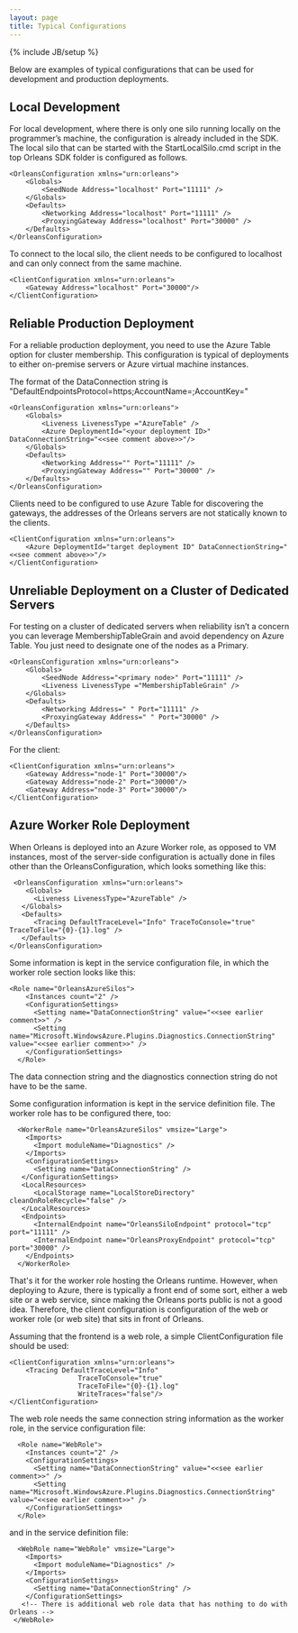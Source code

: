 ```yaml
---
layout: page
title: Typical Configurations
---
```

{% include JB/setup %}

Below are examples of typical configurations that can be used for development and production deployments.

## Local Development 
For local development, where there is only one silo running locally on the programmer’s machine, the configuration is already included in the SDK. The local silo that can be started with the StartLocalSilo.cmd script in the top Orleans SDK folder is configured as follows.

    <OrleansConfiguration xmlns="urn:orleans">
        <Globals>
            <SeedNode Address="localhost" Port="11111" />
        </Globals>
        <Defaults>
            <Networking Address="localhost" Port="11111" />
            <ProxyingGateway Address="localhost" Port="30000" />
        </Defaults>
    </OrleansConfiguration>


To connect to the local silo, the client needs to be configured to localhost and can only connect from the same machine.

    <ClientConfiguration xmlns="urn:orleans">
        <Gateway Address="localhost" Port="30000"/>
    </ClientConfiguration>


## Reliable Production Deployment 
For a reliable production deployment, you need to use the Azure Table option for cluster membership. This configuration is typical of deployments to either on-premise servers or Azure virtual machine instances.

 The format of the DataConnection string is "DefaultEndpointsProtocol=https;AccountName=<Azure storage account>;AccountKey=<Azure table storage account key>"


    <OrleansConfiguration xmlns="urn:orleans">
        <Globals>
            <Liveness LivenessType ="AzureTable" />
            <Azure DeploymentId="<your deployment ID>" DataConnectionString="<<see comment above>>"/>
        </Globals>
        <Defaults>
            <Networking Address="" Port="11111" />
            <ProxyingGateway Address="" Port="30000" />
        </Defaults>
    </OrleansConfiguration>


Clients need to be configured to use Azure Table for discovering the gateways, the addresses of the Orleans servers are not statically known to the clients.

    <ClientConfiguration xmlns="urn:orleans">
        <Azure DeploymentId="target deployment ID" DataConnectionString="<<see comment above>>"/>
    </ClientConfiguration>


## Unreliable Deployment on a Cluster of Dedicated Servers 
For testing on a cluster of dedicated servers when reliability isn’t a concern you can leverage MembershipTableGrain and avoid dependency on Azure Table. You just need to designate one of the nodes as a Primary.


    <OrleansConfiguration xmlns="urn:orleans">
        <Globals>
            <SeedNode Address="<primary node>" Port="11111" />
            <Liveness LivenessType ="MembershipTableGrain" />
        </Globals>
        <Defaults>
            <Networking Address=" " Port="11111" />
            <ProxyingGateway Address=" " Port="30000" />
        </Defaults>
    </OrleansConfiguration>


 For the client:


    <ClientConfiguration xmlns="urn:orleans">
        <Gateway Address="node-1" Port="30000"/>
        <Gateway Address="node-2" Port="30000"/>
        <Gateway Address="node-3" Port="30000"/>
    </ClientConfiguration>


## Azure Worker Role Deployment
When Orleans is deployed into an Azure Worker role, as opposed to VM instances, most of the server-side configuration is actually done in files other than the OrleansConfiguration, which looks something like this:


     <OrleansConfiguration xmlns="urn:orleans">
        <Globals>
          <Liveness LivenessType="AzureTable" />
       </Globals>
       <Defaults>
          <Tracing DefaultTraceLevel="Info" TraceToConsole="true" TraceToFile="{0}-{1}.log" />
       </Defaults>
    </OrleansConfiguration>


 Some information is kept in the service configuration file, in which the worker role section looks like this:

    <Role name="OrleansAzureSilos">
        <Instances count="2" />
        <ConfigurationSettings>
          <Setting name="DataConnectionString" value="<<see earlier comment>>" />
          <Setting name="Microsoft.WindowsAzure.Plugins.Diagnostics.ConnectionString" value="<<see earlier comment>>" />
        </ConfigurationSettings>
      </Role>


The data connection string and the diagnostics connection string do not have to be the same.

Some configuration information is kept in the service definition file. The worker role has to be configured there, too:

      <WorkerRole name="OrleansAzureSilos" vmsize="Large">
        <Imports>
          <Import moduleName="Diagnostics" />
        </Imports>
        <ConfigurationSettings>
          <Setting name="DataConnectionString" />
       </ConfigurationSettings>
       <LocalResources>
          <LocalStorage name="LocalStoreDirectory" cleanOnRoleRecycle="false" />
       </LocalResources>
       <Endpoints>
          <InternalEndpoint name="OrleansSiloEndpoint" protocol="tcp" port="11111" />
          <InternalEndpoint name="OrleansProxyEndpoint" protocol="tcp" port="30000" />
        </Endpoints>
      </WorkerRole>


That's it for the worker role hosting the Orleans runtime. However, when deploying to Azure, there is typically a front end of some sort, either a web site or a web service, since making the Orleans ports public is not a good idea. Therefore, the client configuration is configuration of the web or worker role (or web site) that sits in front of Orleans.

 Assuming that the frontend is a web role, a simple ClientConfiguration file should be used:

    <ClientConfiguration xmlns="urn:orleans">
	    <Tracing DefaultTraceLevel="Info" 
                     TraceToConsole="true" 
                     TraceToFile="{0}-{1}.log"
                     WriteTraces="false"/>
    </ClientConfiguration>

 The web role needs the same connection string information as the worker role, in the service configuration file:

      <Role name="WebRole">
        <Instances count="2" />
        <ConfigurationSettings>
          <Setting name="DataConnectionString" value="<<see earlier comment>>" />
          <Setting name="Microsoft.WindowsAzure.Plugins.Diagnostics.ConnectionString" value="<<see earlier comment>>" />
        </ConfigurationSettings>
      </Role>

 and in the service definition file:

      <WebRole name="WebRole" vmsize="Large">
        <Imports>
          <Import moduleName="Diagnostics" />
        </Imports>
        <ConfigurationSettings>
          <Setting name="DataConnectionString" />
        </ConfigurationSettings>
       <!-- There is additional web role data that has nothing to do with Orleans -->
     </WebRole>

